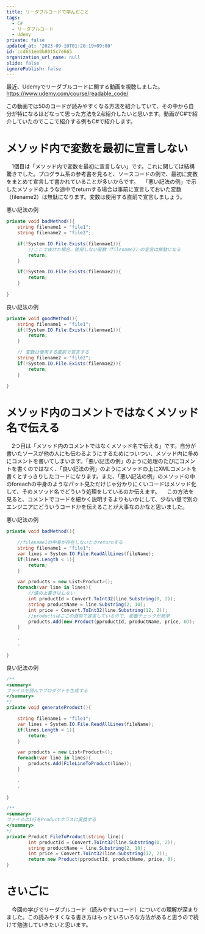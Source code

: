 ```yaml
---
title: リーダブルコードで学んだこと
tags:
  - C#
  - リーダブルコード
  - Udemy
private: false
updated_at: '2023-09-10T01:20:19+09:00'
id: ccd651ee0b8015c7e665
organization_url_name: null
slide: false
ignorePublish: false
---
```

最近、Udemyでリーダブルコードに関する動画を視聴しました。
https://www.udemy.com/course/readable_code/

この動画では50のコードが読みやすくなる方法を紹介していて、その中から自分が特になるほどなって思った方法を2点紹介したいと思います。動画がC#で紹介していたのでここで紹介する例もC#で紹介します。

# メソッド内で変数を最初に宣言しない
　1個目は「メソッド内で変数を最初に宣言しない」です。これに関しては結構驚きでした。プログラム系の参考書を見ると、ソースコードの例で、最初に変数をまとめて宣言して書かれていることが多いからです。
　「悪い記法の例」で示したメソッドのような途中でreturnする場合は事前に宣言しておいた変数（filename2）は無駄になります。変数は使用する直前で宣言しましょう。

悪い記法の例
```c#
private void badMethod(){
    string filename1 = "file1";
    string filename2 = "file2";

    if(!System.IO.File.Exists(filenmae1)){
        //ここで抜けた場合、使用しない変数（filename2）の宣言は無駄になる
        return;
    }

    if(!System.IO.File.Exists(filenmae2)){
        return;
    }
    
}
```
良い記法の例
```c#
private void goodMethod(){
    string filename1 = "file1";
    if(!System.IO.File.Exists(filenmae1)){
        return;
    }

    // 変数は使用する直前で宣言する
    string filename2 = "file2";
    if(!System.IO.File.Exists(filenmae2)){
        return;
    }
    
}
```
# メソッド内のコメントではなくメソッド名で伝える
　2つ目は「メソッド内のコメントではなくメソッド名で伝える」です。自分が書いたソースが他の人にも伝わるようにするためについつい、メソッド内に多めにコメントを書いてしまいます。「悪い記法の例」のように処理のたびにコメントを書くのではなく、「良い記法の例」のようにメソッドの上にXMLコメントを書くとすっきりしたコードになります。また、「悪い記法の例」のメソッドの中のforeachの中身のようなパット見ただけじゃ分かりにくいコードはメソッド化して、そのメソッド名でどういう処理をしているのか伝えます。
　この方法を見ると、コメントでコードを細かく説明するよりもいかにして、少ない量で別のエンジニアにどういうコードかを伝えることが大事なのかなと思いました。

悪い記法の例
```c#
private void badMethod(){

    //filename1の中身が存在しないときreturnする
    string filename1 = "file1";
    var lines = System.IO.File.ReadAllLines(fileName);
    if(lines.Length < 1){
        return;
    }

    var products = new List<Product>();
    foreach(var line in lines){
        //値の上書きはしない
        int productId = Convert.ToInt32(line.Substring(0, 2));
        string productName = line.Substring(2, 10);
        int price = Convert.ToInt32(line.Substring(12, 2));
        //productsはここの直前で宣言しているので, 影響チェックが簡単
        products.Add(new Product(pproductId, productName, price, 0));
    }

    .
    .
    
}
```
良い記法の例
```c#
/**  
<summary>
ファイルを読んでプロダクトを生成する
</summary>
*/
private void generateProduct(){

    string filename1 = "file1";
    var lines = System.IO.File.ReadAllLines(fileName);
    if(lines.Length < 1){
        return;
    }

    var products = new List<Product>();
    foreach(var line in lines){
        products.Add(FileLineToProduct(line));
    }

    .
    .
    
}

/**  
<summary>
ファイルの1行をProductクラスに変換する
</summary>
*/
private Product FileToProduct(string line){
        int productId = Convert.ToInt32(line.Substring(0, 2));
        string productName = line.Substring(2, 10);
        int price = Convert.ToInt32(line.Substring(12, 2));
        return new Product(pproductId, productName, price, 0);
}

```

# さいごに
　今回の学びでリーダブルコード（読みやすいコード）についての理解が深まりました。この読みやすくなる書き方はもっといろいろな方法があると思うので続けて勉強していきたいと思います。

